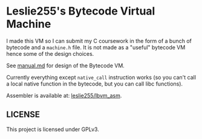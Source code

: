 # Leslie255's Bytecode Virtual Machine

I made this VM so I can submit my C coursework in the form of a bunch of bytecode and a `machine.h` file.
It is not made as a "useful" bytecode VM hence some of the design choices.

See [manual.md](manual.md) for design of the Bytecode VM.

Currently everything except `native_call` instruction works (so you can't call a local native function in the bytecode, but you can call libc functions).

Assembler is available at: [leslie255/lbvm_asm](https://github.com/leslie255/lbvm_asm).

## LICENSE

This project is licensed under GPLv3.

